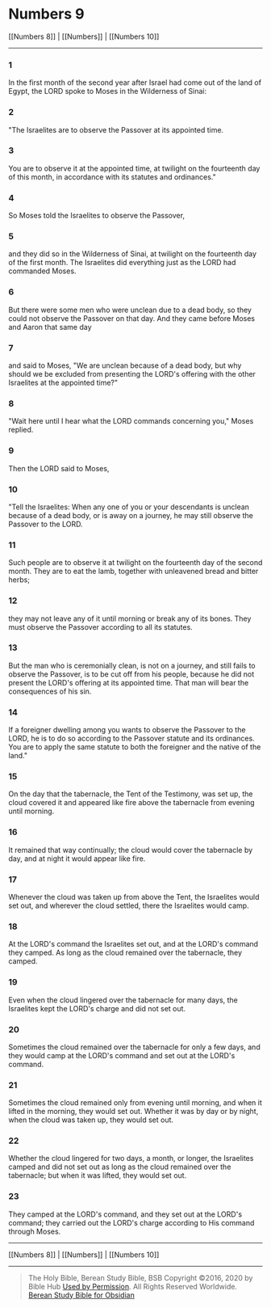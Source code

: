 # Numbers 9

[[Numbers 8]] | [[Numbers]] | [[Numbers 10]]

---

### 1
In the first month of the second year after Israel had come out of the land of Egypt, the LORD spoke to Moses in the Wilderness of Sinai:

### 2
"The Israelites are to observe the Passover at its appointed time.

### 3
You are to observe it at the appointed time, at twilight on the fourteenth day of this month, in accordance with its statutes and ordinances."

### 4
So Moses told the Israelites to observe the Passover,

### 5
and they did so in the Wilderness of Sinai, at twilight on the fourteenth day of the first month. The Israelites did everything just as the LORD had commanded Moses.

### 6
But there were some men who were unclean due to a dead body, so they could not observe the Passover on that day. And they came before Moses and Aaron that same day

### 7
and said to Moses, "We are unclean because of a dead body, but why should we be excluded from presenting the LORD's offering with the other Israelites at the appointed time?"

### 8
"Wait here until I hear what the LORD commands concerning you," Moses replied.

### 9
Then the LORD said to Moses,

### 10
"Tell the Israelites: When any one of you or your descendants is unclean because of a dead body, or is away on a journey, he may still observe the Passover to the LORD.

### 11
Such people are to observe it at twilight on the fourteenth day of the second month. They are to eat the lamb, together with unleavened bread and bitter herbs;

### 12
they may not leave any of it until morning or break any of its bones. They must observe the Passover according to all its statutes.

### 13
But the man who is ceremonially clean, is not on a journey, and still fails to observe the Passover, is to be cut off from his people, because he did not present the LORD's offering at its appointed time. That man will bear the consequences of his sin.

### 14
If a foreigner dwelling among you wants to observe the Passover to the LORD, he is to do so according to the Passover statute and its ordinances. You are to apply the same statute to both the foreigner and the native of the land."

### 15
On the day that the tabernacle, the Tent of the Testimony, was set up, the cloud covered it and appeared like fire above the tabernacle from evening until morning.

### 16
It remained that way continually; the cloud would cover the tabernacle by day, and at night it would appear like fire.

### 17
Whenever the cloud was taken up from above the Tent, the Israelites would set out, and wherever the cloud settled, there the Israelites would camp.

### 18
At the LORD's command the Israelites set out, and at the LORD's command they camped. As long as the cloud remained over the tabernacle, they camped.

### 19
Even when the cloud lingered over the tabernacle for many days, the Israelites kept the LORD's charge and did not set out.

### 20
Sometimes the cloud remained over the tabernacle for only a few days, and they would camp at the LORD's command and set out at the LORD's command.

### 21
Sometimes the cloud remained only from evening until morning, and when it lifted in the morning, they would set out. Whether it was by day or by night, when the cloud was taken up, they would set out.

### 22
Whether the cloud lingered for two days, a month, or longer, the Israelites camped and did not set out as long as the cloud remained over the tabernacle; but when it was lifted, they would set out.

### 23
They camped at the LORD's command, and they set out at the LORD's command; they carried out the LORD's charge according to His command through Moses.

---

[[Numbers 8]] | [[Numbers]] | [[Numbers 10]]

---

> The Holy Bible, Berean Study Bible, BSB
> Copyright &copy;2016, 2020 by Bible Hub
> [Used by Permission](https://berean.bible/terms.htm). All Rights Reserved Worldwide.
> [Berean Study Bible for Obsidian](https://github.com/gapmiss/berean-study-bible-for-obsidian)

